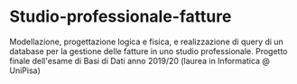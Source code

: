 # Studio-professionale-fatture
Modellazione, progettazione logica e fisica, e realizzazione di query di un database per la gestione delle fatture in uno studio professionale. Progetto finale dell'esame di Basi di Dati anno 2019/20 (laurea in Informatica @ UniPisa)

